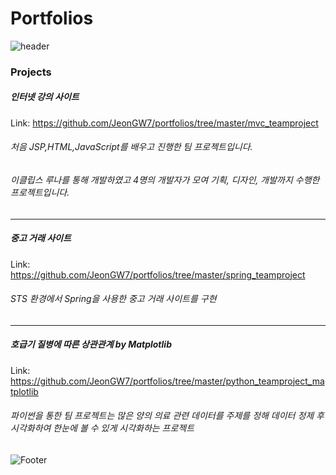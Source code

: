 # Portfolios
![header](https://capsule-render.vercel.app/api?type=soft&color=auto&height=100&section=header&text=Backend-Developer&fontSize=70)

### Projects
##### 인터넷 강의 사이트
Link: <https://github.com/JeonGW7/portfolios/tree/master/mvc_teamproject>
###### 처음 JSP,HTML,JavaScript를 배우고 진행한 팀 프로젝트입니다. 
###### 이클립스 루나를 통해 개발하였고 4명의 개발자가 모여 기획, 디자인, 개발까지 수행한 프로젝트입니다.
   
---
    
##### 중고 거래 사이트
Link: <https://github.com/JeonGW7/portfolios/tree/master/spring_teamproject>
###### STS 환경에서 Spring을 사용한 중고 거래 사이트를 구현

---
##### 호급기 질병에 따른 상관관계 by Matplotlib
Link: <https://github.com/JeonGW7/portfolios/tree/master/python_teamproject_matplotlib>
###### 파이썬을 통한 팀 프로젝트는 많은 양의 의료 관련 데이터를 주제를 정해 데이터 정제 후 시각화하여 한눈에 볼 수 있게 시각화하는 프로젝트
   
      
         
![Footer](https://capsule-render.vercel.app/api?type=waving&color=auto&height=200&section=footer)
